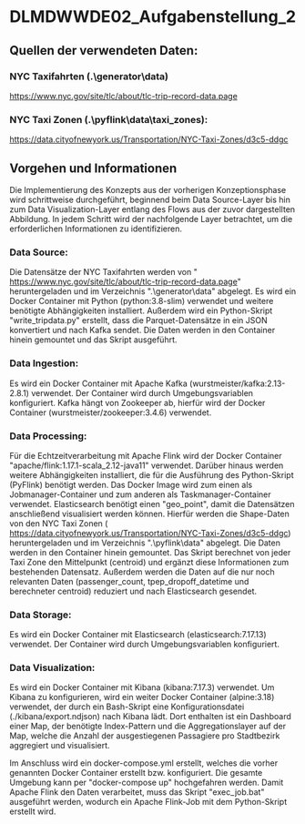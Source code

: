 # DLMDWWDE02_Aufgabenstellung_2

## Quellen der verwendeten Daten:

### NYC Taxifahrten (.\generator\data)
https://www.nyc.gov/site/tlc/about/tlc-trip-record-data.page

### NYC Taxi Zonen (.\pyflink\data\taxi_zones):
https://data.cityofnewyork.us/Transportation/NYC-Taxi-Zones/d3c5-ddgc

## Vorgehen und Informationen

Die Implementierung des Konzepts aus der vorherigen Konzeptionsphase wird schrittweise durchgeführt, beginnend beim Data Source-Layer bis hin zum Data Visualization-Layer entlang des Flows aus der zuvor dargestellten Abbildung. In jedem Schritt wird der nachfolgende Layer betrachtet, um die erforderlichen Informationen zu identifizieren.

### Data Source: 
Die Datensätze der NYC Taxifahrten werden von " https://www.nyc.gov/site/tlc/about/tlc-trip-record-data.page" heruntergeladen und im Verzeichnis ".\generator\data" abgelegt.
Es wird ein Docker Container mit Python (python:3.8-slim) verwendet und weitere benötigte Abhängigkeiten installiert. 
Außerdem wird ein Python-Skript "write_tripdata.py" erstellt, dass die Parquet-Datensätze in ein JSON konvertiert und nach Kafka sendet. Die Daten werden in den Container hinein gemountet und das Skript ausgeführt.

### Data Ingestion: 
Es wird ein Docker Container mit Apache Kafka (wurstmeister/kafka:2.13-2.8.1) verwendet. Der Container wird durch Umgebungsvariablen konfiguriert. 
Kafka hängt von Zookeeper ab, hierfür wird der Docker Container (wurstmeister/zookeeper:3.4.6) verwendet.

### Data Processing: 
Für die Echtzeitverarbeitung mit Apache Flink wird der Docker Container "apache/flink:1.17.1-scala_2.12-java11" verwendet. Darüber hinaus werden weitere Abhängigkeiten installiert, die für die Ausführung des Python-Skript (PyFlink) benötigt werden.
Das Docker Image wird zum einen als Jobmanager-Container und zum anderen als Taskmanager-Container verwendet.
Elasticsearch benötigt einen "geo_point", damit die Datensätzen anschließend visualisiert werden können. Hierfür werden die Shape-Daten von den NYC Taxi Zonen ( https://data.cityofnewyork.us/Transportation/NYC-Taxi-Zones/d3c5-ddgc) heruntergeladen und im Verzeichnis ".\pyflink\data" abgelegt. Die Daten werden in den Container hinein gemountet.
Das Skript berechnet von jeder Taxi Zone den Mittelpunkt (centroid) und ergänzt diese Informationen zum bestehenden Datensatz. Außerdem werden die Daten auf die nur noch relevanten Daten (passenger_count, tpep_dropoff_datetime und berechneter centroid) reduziert und nach Elasticsearch gesendet.

### Data Storage:
Es wird ein Docker Container mit Elasticsearch (elasticsearch:7.17.13) verwendet. Der Container wird durch Umgebungsvariablen konfiguriert. 

### Data Visualization: 
Es wird ein Docker Container mit Kibana (kibana:7.17.3) verwendet. Um Kibana zu konfigurieren, wird ein weiter Docker Container (alpine:3.18) verwendet, der durch ein Bash-Skript eine Konfigurationsdatei (./kibana/export.ndjson) nach Kibana lädt. Dort enthalten ist ein Dashboard einer Map, der benötigte Index-Pattern und die Aggregationslayer auf der Map, welche die Anzahl der ausgestiegenen Passagiere pro Stadtbezirk aggregiert und visualisiert.


Im Anschluss wird ein docker-compose.yml erstellt, welches die vorher genannten Docker Container erstellt bzw. konfiguriert. Die gesamte Umgebung kann per "docker-compose up" hochgefahren werden. Damit Apache Flink den Daten verarbeitet, muss das Skript "exec_job.bat" ausgeführt werden, wodurch ein Apache Flink-Job mit dem Python-Skript erstellt wird.